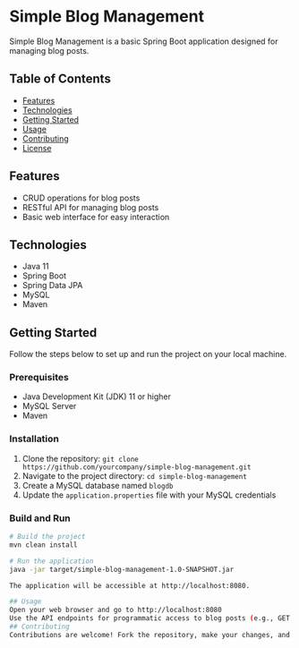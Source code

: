 # Simple Blog Management

Simple Blog Management is a basic Spring Boot application designed for managing blog posts.

## Table of Contents

- [Features](#features)
- [Technologies](#technologies)
- [Getting Started](#getting-started)
- [Usage](#usage)
- [Contributing](#contributing)
- [License](#license)

## Features

- CRUD operations for blog posts
- RESTful API for managing blog posts
- Basic web interface for easy interaction

## Technologies

- Java 11
- Spring Boot
- Spring Data JPA
- MySQL
- Maven

## Getting Started

Follow the steps below to set up and run the project on your local machine.

### Prerequisites

- Java Development Kit (JDK) 11 or higher
- MySQL Server
- Maven

### Installation

1. Clone the repository: `git clone https://github.com/yourcompany/simple-blog-management.git`
2. Navigate to the project directory: `cd simple-blog-management`
3. Create a MySQL database named `blogdb`
4. Update the `application.properties` file with your MySQL credentials

### Build and Run

```bash
# Build the project
mvn clean install

# Run the application
java -jar target/simple-blog-management-1.0-SNAPSHOT.jar

The application will be accessible at http://localhost:8080.

## Usage
Open your web browser and go to http://localhost:8080
Use the API endpoints for programmatic access to blog posts (e.g., GET /posts/all, POST /posts/add, PUT /posts/update/{id}, DELETE /posts/delete/{id})
## Contributing
Contributions are welcome! Fork the repository, make your changes, and submit a pull request.
```
